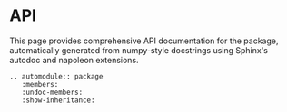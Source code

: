 # API

This page provides comprehensive API documentation for the package, automatically generated from numpy-style docstrings using Sphinx's autodoc and napoleon extensions.

```{eval-rst}
.. automodule:: package
   :members:
   :undoc-members:
   :show-inheritance:
```
